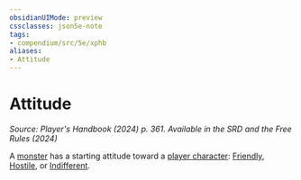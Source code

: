 ```yaml
---
obsidianUIMode: preview
cssclasses: json5e-note
tags:
- compendium/src/5e/xphb
aliases:
- Attitude
---
```

# Attitude
*Source: Player's Handbook (2024) p. 361. Available in the <span title='Systems Reference Document (5.2)'>SRD</span> and the Free Rules (2024)* 

A [monster](/3-Mechanics/CLI/variant-rules/monster-xphb.md) has a starting attitude toward a [player character](/3-Mechanics/CLI/variant-rules/player-character-xphb.md): [Friendly](/3-Mechanics/CLI/variant-rules/friendly-attitude-xphb.md), [Hostile](/3-Mechanics/CLI/variant-rules/hostile-attitude-xphb.md), or [Indifferent](/3-Mechanics/CLI/variant-rules/indifferent-attitude-xphb.md).
